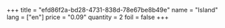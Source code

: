 +++
title = "efd86f2a-bd28-4731-838d-78e67be8b49e"
name = "Island"
lang = ["en"]
price = "0.09"
quantity = 2
foil = false
+++
